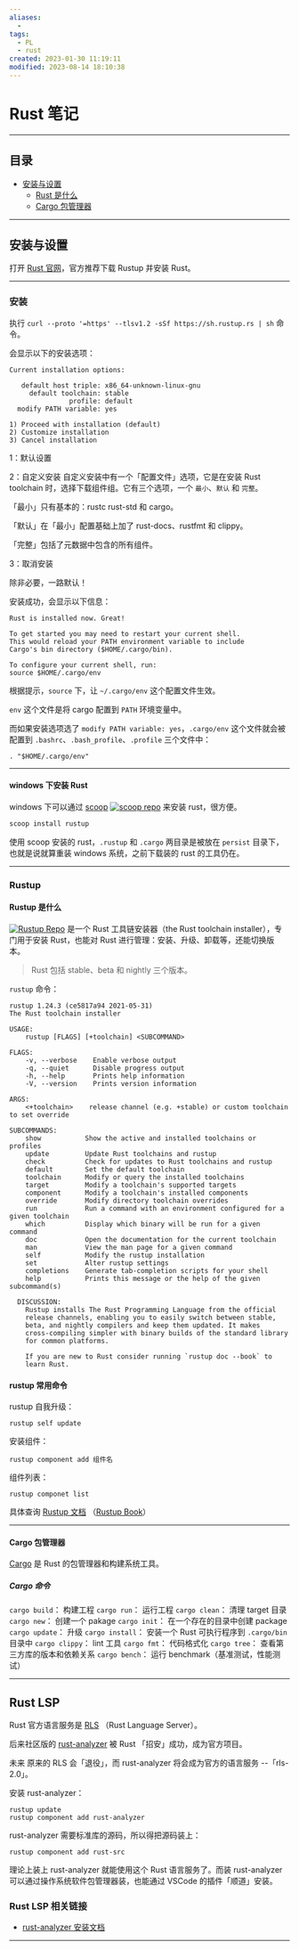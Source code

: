 ```yaml
---
aliases:
  - 
tags:
  - PL
  - rust
created: 2023-01-30 11:19:11
modified: 2023-08-14 18:10:38
---
```

# Rust 笔记

---
## 目录

* [安装与设置](#rust_insconf)
	* [Rust 是什么](#rust_about_rustup)
	* [Cargo 包管理器](#rust_about_cargo)

---

## <span id="rust_insconf">安装与设置</span>

打开 [Rust 官网](https://rust-lang.org)，官方推荐下载 Rustup 并安装 Rust。

---

### <span id="rust_install">安装</span>

执行 `curl --proto '=https' --tlsv1.2 -sSf https://sh.rustup.rs | sh` 命令。

会显示以下的安装选项：

```shell
Current installation options:

   default host triple: x86_64-unknown-linux-gnu
     default toolchain: stable
               profile: default
  modify PATH variable: yes

1) Proceed with installation (default)
2) Customize installation
3) Cancel installation

```

1：默认设置

2：自定义安装
  自定义安装中有一个「配置文件」选项，它是在安装 Rust toolchain 时，选择下载组件组。它有三个选项，一个 `最小`、`默认` 和 `完整`。

  「最小」只有基本的：rustc rust-std 和 cargo。

  「默认」在「最小」配置基础上加了 rust-docs、rustfmt 和 clippy。
  
  「完整」包括了元数据中包含的所有组件。

3：取消安装

除非必要，一路默认！

安装成功，会显示以下信息：
```shell
Rust is installed now. Great!

To get started you may need to restart your current shell.
This would reload your PATH environment variable to include
Cargo's bin directory ($HOME/.cargo/bin).

To configure your current shell, run:
source $HOME/.cargo/env

```

根据提示，`source` 下，让 `~/.cargo/env` 这个配置文件生效。

`env` 这个文件是将 cargo 配置到 `PATH` 环境变量中。

而如果安装选项选了 `modify PATH variable: yes`，`.cargo/env` 这个文件就会被配置到 `.bashrc`、`.bash_profile`、`.profile` 三个文件中：
  
```shell
. "$HOME/.cargo/env"
```

---

#### <span id="rust_install_windows">windows 下安装 Rust</span>

windows 下可以通过 [scoop](https://scoop.sh/) [![scoop repo](https://img.shields.io/github/stars/ScoopInstaller/scoop?style=social)](https://github.com/ScoopInstaller/scoop) 来安装 rust，很方便。
```powershell
scoop install rustup
```

使用 scoop 安装的 rust，`.rustup` 和 `.cargo` 两目录是被放在 `persist` 目录下，也就是说就算重装 windows 系统，之前下载装的 rust 的工具仍在。

---

### <span id="rust_rustup">Rustup</span>

#### <span id="rust_rustup_about">Rustup 是什么</span>

[![Rustup Repo]()](https://github.com/rust-lang/rustup.rs) 是一个 Rust 工具链安装器（the Rust toolchain installer），专门用于安装 Rust，也能对 Rust 进行管理：安装、升级、卸载等，还能切换版本。
> Rust 包括 stable、beta 和 nightly 三个版本。

`rustup` 命令：
```shell
rustup 1.24.3 (ce5817a94 2021-05-31)
The Rust toolchain installer

USAGE:
    rustup [FLAGS] [+toolchain] <SUBCOMMAND>

FLAGS:
    -v, --verbose    Enable verbose output
    -q, --quiet      Disable progress output
    -h, --help       Prints help information
    -V, --version    Prints version information

ARGS:
    <+toolchain>    release channel (e.g. +stable) or custom toolchain to set override

SUBCOMMANDS:
    show           Show the active and installed toolchains or profiles
    update         Update Rust toolchains and rustup
    check          Check for updates to Rust toolchains and rustup
    default        Set the default toolchain
    toolchain      Modify or query the installed toolchains
    target         Modify a toolchain's supported targets
    component      Modify a toolchain's installed components
    override       Modify directory toolchain overrides
    run            Run a command with an environment configured for a given toolchain
    which          Display which binary will be run for a given command
    doc            Open the documentation for the current toolchain
    man            View the man page for a given command
    self           Modify the rustup installation
    set            Alter rustup settings
    completions    Generate tab-completion scripts for your shell
    help           Prints this message or the help of the given subcommand(s)

  DISCUSSION:
    Rustup installs The Rust Programming Language from the official
    release channels, enabling you to easily switch between stable,
    beta, and nightly compilers and keep them updated. It makes
    cross-compiling simpler with binary builds of the standard library
    for common platforms.

    If you are new to Rust consider running `rustup doc --book` to
    learn Rust.

```

#### <span id="rustup_commands">rustup 常用命令</span>

rustup 自我升级：
```shell
rustup self update
```

安装组件：
```shell
rustup component add 组件名
```

组件列表：
```shell
rustup componet list
```

具体查询 [Rustup 文档](https://github.com/rust-lang/rustup/blob/master/README.md) （[Rustup Book](https://rust-lang.github.io/rustup/)）

---

#### <span id="rust_about_cargo">Cargo 包管理器</span>

[Cargo](https://github.com/rust-lang/cargo) 是 Rust 的包管理器和构建系统工具。

##### <span id="rust_cargo_commands">Cargo 命令</span>

`cargo build`： 构建工程
`cargo run`： 运行工程
`cargo clean`： 清理 target 目录
`cargo new`： 创建一个 pakage
`cargo init`： 在一个存在的目录中创建 package
`cargo update`： 升级
`cargo install`： 安装一个 Rust 可执行程序到 `.cargo/bin` 目录中
`cargo clippy`： lint 工具
`cargo fmt`： 代码格式化
`cargo tree`： 查看第三方库的版本和依赖关系
`cargo bench`： 运行 benchmark（基准测试，性能测试）

---

## <span id="rust_lsp">Rust LSP</span>

Rust 官方语言服务是 [RLS](https://github.com/rust-lang/rls) （Rust Language Server）。

后来社区版的 [rust-analyzer](https://github.com/rust-lang/rust-analyzer) 被 Rust 「招安」成功，成为官方项目。

未来 原来的 RLS 会「退役」，而 rust-analyzer 将会成为官方的语言服务 --「rls-2.0」。

安装 rust-analyzer：

```shell
rustup update
rustup component add rust-analyzer
```

rust-analyzer 需要标准库的源码，所以得把源码装上：

```shell
rustup component add rust-src
```

理论上装上 rust-analyzer 就能使用这个 Rust 语言服务了。而装 rust-analyzer 可以通过操作系统软件包管理器装，也能通过 VSCode 的插件「顺道」安装。

### <span id="rust_lsp_links">Rust LSP 相关链接</span>

* [rust-analyzer 安装文档](https://rust-analyzer.github.io/manual.html#installation)

---

